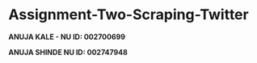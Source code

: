 # Assignment-Two-Scraping-Twitter

**ANUJA KALE - NU ID: 002700699**


**ANUJA SHINDE NU ID: 002747948**
